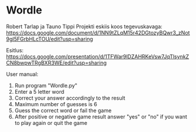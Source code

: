 # Wordle

Robert Tarlap ja Tauno Tippi Projekti eskiis koos tegevuskavaga:
https://docs.google.com/document/d/1NN9tZLqM15r42DGtozyBQwr3_zNot9gI5FGrbHLcTOU/edit?usp=sharing

Esitlus: 
https://docs.google.com/presentation/d/1TFWar9lDZAHRKeVsw7JqTlsynkZCN8bwpwTRgBXR3WE/edit?usp=sharing

User manual:
1. Run program "Wordle.py"
2. Enter a 5 letter word
3. Correct your answer accordingly to the result
4. Maximum number of guesses is 6
5. Guess the correct word or fail the game
6. After positive or negative game result answer "yes" or "no" if you want to play again or quit the game
